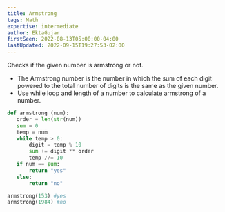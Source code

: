 ```yaml
---
title: Armstrong
tags: Math
expertise: intermediate
author: EktaGujar
firstSeen: 2022-08-13T05:00:00-04:00
lastUpdated: 2022-09-15T19:27:53-02:00
---
```



Checks if the given number is armstrong or not.


- The Armstrong number is the number in which the sum of each digit powered to the total number of digits is the same as the given number.
- Use while loop and length of a number to calculate armstrong of a number.


```py
def armstrong (num):
   order = len(str(num))
   sum = 0
   temp = num
   while temp > 0:
       digit = temp % 10
       sum += digit ** order
       temp //= 10
   if num == sum:
       return "yes"
   else:
       return "no"
```


```py
armstrong(153) #yes
armstrong(1984) #no
```
